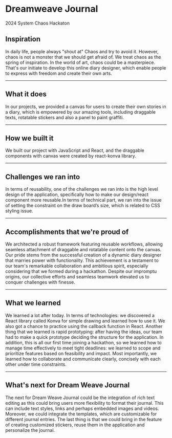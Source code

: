 # Dreamweave Journal 

2024 System Chaos Hackaton

## Inspiration

In daily life, people always "shout at" Chaos and try to avoid it. However, chaos is not a monster that we should get afraid of. We treat chaos as the spring of inspiration. In the world of art, chaos could be a masterpiece. That's our initiate to develop this online diary designer, which enable people to express with freedom and create their own arts.
_____________________________________________________________________


## What it does

In our projects, we provided a canvas for users to create their own stories in a diary, which is empowered by our amazing tools, including draggable texts, rotatable stickers and also a panel to paint graffiti. 
_____________________________________________________________________
 
## How we built it

We built our project with JavaScript and React, and the draggable components with canvas were created by react-konva library.
__________________________________________________________________
 
## Challenges we ran into

In terms of reusability, one of the challenges we ran into is the high level design of the application, specifically how to make our design/react component more reusable.In terms of technical part, we ran into the issue of setting the constraint on the draw board’s size, which is related to CSS styling issue.
_____________________________________________________________________
 
## Accomplishments that we're proud of

We architected a robust framework featuring reusable workflows, allowing seamless attachment of draggable and rotatable content onto the canvas. Our pride stems from the successful creation of a dynamic diary designer that marries power with functionality. This achievement is a testament to our team's remarkable collaboration and ambitious spirit, especially considering that we formed during a hackathon. Despite our impromptu origins, our collective efforts and seamless teamwork elevated us to conquer challenges with finesse.
___________________________________________________________________
 
## What we learned

 We learned a lot after today. In terms of technologies: we discovered a React library called Konva for simple drawing and learned how to use it. We also got a chance to practice using the callback function in React. Another thing that we learned is rapid prototyping: after having the ideas, our team had to make a quick prototype deciding the structure for the application. In addition, this is all our first time joining a hackathon, so we learned how to manage time effectively to meet tight deadlines: we learned to scope and prioritize features based on feasibility and impact. Most importantly, we learned how to collaborate and communicate clearly, concisely with each other under time constraints. 
 _________________________________________
 
## What's next for Dream Weave Journal

The next for Dream Weave Journal could be the integration of  rich text editing as this could bring users more flexibility to format their journal. This can include text styles, links and perhaps embedded images and videos. Moreover, we could integrate the templates, which are customizable for different journal entries. The last thing is that we could bring in the feature of creating customized stickers, reuse them in the application and personalize the journal.
